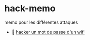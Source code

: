 # hack-memo
memo pour les différentes attaques

- 📝 [hacker un mot de passe d'un wifi](/wifi-password/wifi-password.md)

